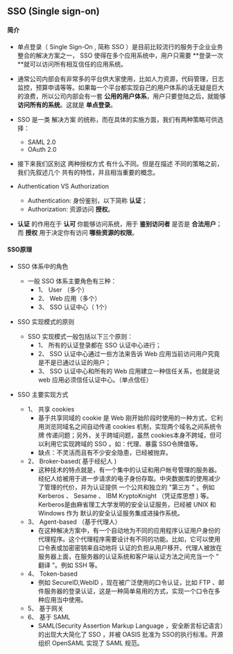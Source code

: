 ## SSO (Single sign-on)
#### 简介
- 单点登录（ Single Sign-On , 简称 SSO ）是目前比较流行的服务于企业业务整合的解决方案之一， SSO 使得在多个应用系统中，用户只需要 **登录一次 **就可以访问所有相互信任的应用系统。
- 通常公司内部会有非常多的平台供大家使用，比如人力资源，代码管理，日志监控，预算申请等等。如果每一个平台都实现自己的用户体系的话无疑是巨大的浪费，所以公司内部会有一套 **公用的用户体系**，用户只要登陆之后，就能够 **访问所有的系统**。这就是 **单点登录**。
- SSO 是一类 解决方案 的统称，而在具体的实施方面，我们有两种策略可供选择：
	- SAML 2.0
	- OAuth 2.0

- 接下来我们区别这 两种授权方式 有什么不同。但是在描述 不同的策略之前，我们先叙述几个 共有的特性，并且相当重要的概念。
- Authentication VS Authorization
	- Authentication: 身份鉴别，以下简称 **认证**；
	- Authorization: 资源访问 **授权**。

- **认证** 的作用在于 **认可** 你能够访问系统，用于 **鉴别访问者** 是否是 **合法用户**；而 **授权** 用于决定你有访问 **哪些资源的权限**。

#### SSO原理
- SSO 体系中的角色
	- 一般 SSO 体系主要角色有三种：
		- 1、 User （多个）
		- 2、 Web 应用（多个）
		- 3、 SSO 认证中心（ 1个）

- SSO 实现模式的原则
	- SSO 实现模式一般包括以下三个原则：
		- 1、 所有的认证登录都在 SSO 认证中心进行；
		- 2、 SSO 认证中心通过一些方法来告诉 Web 应用当前访问用户究竟是不是已通过认证的用户；
		- 3、 SSO 认证中心和所有的 Web 应用建立一种信任关系，也就是说 web 应用必须信任认证中心。（单点信任）
- SSO 主要实现方式
	- 1、 共享 cookies
		- 基于共享同域的 cookie 是 Web 刚开始阶段时使用的一种方式，它利用浏览同域名之间自动传递 cookies 机制，实现两个域名之间系统令牌 传递问题；另外，关于跨域问题，虽然 cookies本身不跨域，但可以利用它实现跨域的 SSO 。如：代理、暴露 SSO令牌值等。
		- 缺点：不灵活而且有不少安全隐患，已经被抛弃。
	- 2、 Broker-based( 基于经纪人 )
		- 这种技术的特点就是，有一个集中的认证和用户帐号管理的服务器。经纪人给被用于进一步请求的电子身份存取。中央数据库的使用减少了管理的代价，并为认证提供 一个公共和独立的 "第三方 " 。例如 Kerberos 、 Sesame 、 IBM KryptoKnight （凭证库思想 ) 等。 Kerberos是由麻省理工大学发明的安全认证服务，已经被 UNIX 和 Windows 作为 默认的安全认证服务集成进操作系统。
	- 3、 Agent-based （基于代理人）
		- 在这种解决方案中，有一个自动地为不同的应用程序认证用户身份的代理程序。这个代理程序需要设计有不同的功能。比如，它可以使用口令表或加密密钥来自动地将 认证的负担从用户移开。代理人被放在服务器上面，在服务器的认证系统和客户端认证方法之间充当一个 " 翻译 "。例如 SSH 等。
	- 4、 Token-based
		- 例如 SecureID,WebID ，现在被广泛使用的口令认证，比如 FTP 、邮件服务器的登录认证，这是一种简单易用的方式，实现一个口令在多种应用当中使用。
	- 5、 基于网关
	- 6、 基于 SAML
		- SAML(Security Assertion Markup Language ，安全断言标记语言）的出现大大简化了 SSO ，并被 OASIS 批准为 SSO的执行标准。开源组织 OpenSAML 实现了 SAML 规范。